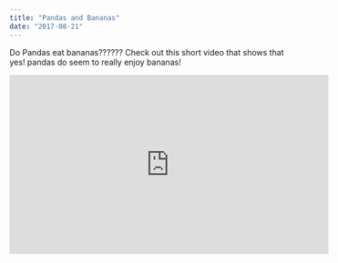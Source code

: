 ```yaml
---
title: "Pandas and Bananas"
date: "2017-08-21"
---
```


Do Pandas eat bananas?????? Check out this short video that shows that yes! pandas do
seem to really enjoy bananas!

<iframe width="560" height="315" src="https://www.youtube.com/embed/4SZl1r2O_bY" frameborder="0" allowfullscreen></iframe>